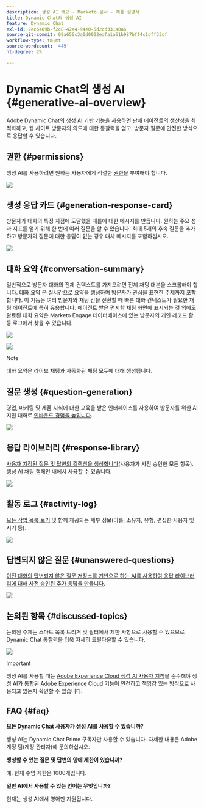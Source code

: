 ```yaml
---
description: 생성 AI 개요 - Marketo 문서 - 제품 설명서
title: Dynamic Chat의 생성 AI
feature: Dynamic Chat
exl-id: 2ec6409b-f2c8-42a4-94e0-5d2cd331a0a6
source-git-commit: 09a656c3a0d0002edfa1a61b987bff4c1dff33cf
workflow-type: tm+mt
source-wordcount: '449'
ht-degree: 2%

---
```


# Dynamic Chat의 생성 AI {#generative-ai-overview}

Adobe Dynamic Chat의 생성 AI 기반 기능을 사용하면 판매 에이전트의 생산성을 최적화하고, 웹 사이트 방문자의 의도에 대한 통찰력을 얻고, 방문자 질문에 안전한 방식으로 응답할 수 있습니다.

## 권한 {#permissions}

생성 AI를 사용하려면 원하는 사용자에게 적절한 [권한](/help/marketo/product-docs/demand-generation/dynamic-chat/setup-and-configuration/permissions.md)을 부여해야 합니다.

![](assets/generative-ai-overview-1.png)

## 생성 응답 카드 {#generation-response-card}

방문자가 대화의 특정 지점에 도달했을 때를에 대한 메시지를 만듭니다. 원하는 주요 성과 지표를 얻기 위해 한 번에 여러 질문을 할 수 있습니다. 최대 5개의 후속 질문을 추가하고 방문자의 질문에 대한 응답이 없는 경우 대체 메시지를 포함하십시오.

![](assets/generative-ai-overview-2.png)

## 대화 요약 {#conversation-summary}

일반적으로 방문자 대화의 전체 컨텍스트를 가져오려면 전체 채팅 대본을 스크롤해야 합니다. 대화 요약 은 실시간으로 요약을 생성하며 방문자가 관심을 표현한 주제까지 포함합니다. 이 기능은 여러 방문자와 채팅 간을 전환할 때 빠른 대화 컨텍스트가 필요한 채팅 에이전트에 특히 유용합니다. 에이전트 받은 편지함 채팅 화면에 표시되는 것 외에도 완료된 대화 요약은 Marketo Engage 데이터베이스에 있는 방문자의 개인 레코드 활동 로그에서 찾을 수 있습니다.

![](assets/generative-ai-overview-3.png)

![](assets/generative-ai-overview-4.png)

>[!NOTE]
>
>대화 요약은 라이브 채팅과 자동화된 채팅 모두에 대해 생성됩니다.

## 질문 생성 {#question-generation}

영업, 마케팅 및 제품 지식에 대한 교육을 받은 인터페이스를 사용하여 방문자를 위한 AI 지원 대화로 [인바운드 경험을 높입니다](/help/marketo/product-docs/demand-generation/dynamic-chat/generative-ai/question-generation.md).

![](assets/generative-ai-overview-5.png)

## 응답 라이브러리 {#response-library}

[사용자 지정된 질문 및 답변의 컬렉션을 생성합니다](/help/marketo/product-docs/demand-generation/dynamic-chat/generative-ai/response-library.md)(사용자가 사전 승인한 모든 항목). 생성 AI 채팅 캠페인 내에서 사용할 수 있습니다.

![](assets/generative-ai-overview-6.png)

## 활동 로그 {#activity-log}

[모든 작업 목록 보기](/help/marketo/product-docs/demand-generation/dynamic-chat/generative-ai/activity-log.md) 및 함께 제공되는 세부 정보(이름, 소유자, 유형, 편집한 사용자 및 시기 등).

![](assets/generative-ai-overview-7.png)

## 답변되지 않은 질문 {#unanswered-questions}

[이전 대화의 답변되지 않은 질문 저장소를 기반으로 하는 AI를 사용하여 응답 라이브러리에 대해 사전 승인된 추가 응답을 만듭니다](/help/marketo/product-docs/demand-generation/dynamic-chat/generative-ai/unanswered-questions.md).

![](assets/generative-ai-overview-8.png)

## 논의된 항목 {#discussed-topics}

논의된 주제는 스마트 목록 트리거 및 필터에서 제한 사항으로 사용할 수 있으므로 Dynamic Chat 통찰력을 더욱 자세히 드릴다운할 수 있습니다.

![](assets/generative-ai-overview-9.png)

>[!IMPORTANT]
>
>생성 AI를 사용할 때는 [Adobe Experience Cloud 생성 AI 사용자 지침](https://www.adobe.com/kr/legal/licenses-terms/adobe-dx-gen-ai-user-guidelines.html)을 준수해야 생성 AI가 통합된 Adobe Experience Cloud 기능이 안전하고 책임감 있는 방식으로 사용되고 있는지 확인할 수 있습니다.

## FAQ {#faq}

**모든 Dynamic Chat 사용자가 생성 AI를 사용할 수 있습니까?**

생성 AI는 Dynamic Chat Prime 구독자만 사용할 수 있습니다. 자세한 내용은 Adobe 계정 팀(계정 관리자)에 문의하십시오.

**생성할 수 있는 질문 및 답변의 양에 제한이 있습니까?**

예. 현재 수명 제한은 1000개입니다.

**일반 AI에서 사용할 수 있는 언어는 무엇입니까?**

현재는 생성 AI에서 영어만 지원됩니다.
